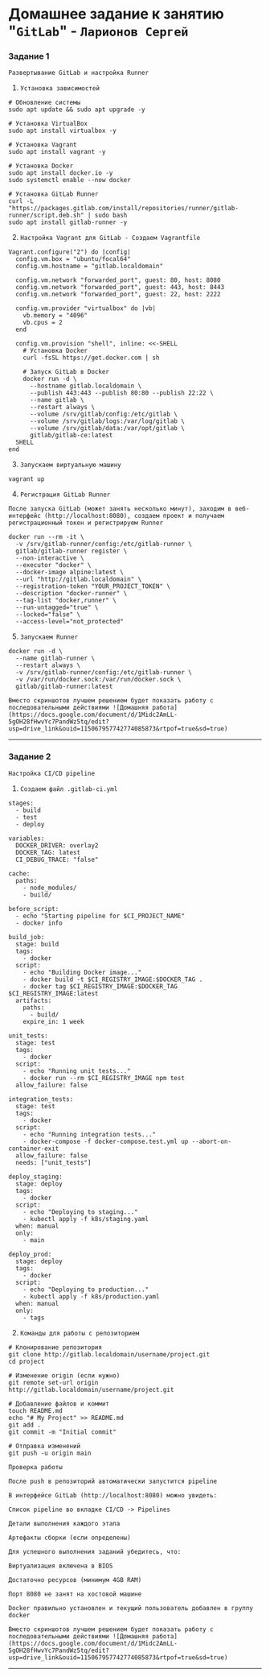 # Домашнее задание к занятию "`GitLab`" - `Ларионов Сергей`

### Задание 1

`Развертывание GitLab и настройка Runner`

1. `Установка зависимостей`

```
# Обновление системы
sudo apt update && sudo apt upgrade -y

# Установка VirtualBox
sudo apt install virtualbox -y

# Установка Vagrant
sudo apt install vagrant -y

# Установка Docker
sudo apt install docker.io -y
sudo systemctl enable --now docker

# Установка GitLab Runner
curl -L "https://packages.gitlab.com/install/repositories/runner/gitlab-runner/script.deb.sh" | sudo bash
sudo apt install gitlab-runner -y
```

2. `Настройка Vagrant для GitLab - Создаем Vagrantfile`

```
Vagrant.configure("2") do |config|
  config.vm.box = "ubuntu/focal64"
  config.vm.hostname = "gitlab.localdomain"
  
  config.vm.network "forwarded_port", guest: 80, host: 8080
  config.vm.network "forwarded_port", guest: 443, host: 8443
  config.vm.network "forwarded_port", guest: 22, host: 2222
  
  config.vm.provider "virtualbox" do |vb|
    vb.memory = "4096"
    vb.cpus = 2
  end
  
  config.vm.provision "shell", inline: <<-SHELL
    # Установка Docker
    curl -fsSL https://get.docker.com | sh
    
    # Запуск GitLab в Docker
    docker run -d \
      --hostname gitlab.localdomain \
      --publish 443:443 --publish 80:80 --publish 22:22 \
      --name gitlab \
      --restart always \
      --volume /srv/gitlab/config:/etc/gitlab \
      --volume /srv/gitlab/logs:/var/log/gitlab \
      --volume /srv/gitlab/data:/var/opt/gitlab \
      gitlab/gitlab-ce:latest
  SHELL
end
```

3. `Запускаем виртуальную машину`

```
vagrant up
```

4. `Регистрация GitLab Runner`

`После запуска GitLab (может занять несколько минут), заходим в веб-интерфейс (http://localhost:8080), создаем проект и получаем регистрационный токен и регистрируем Runner`

```
docker run --rm -it \
  -v /srv/gitlab-runner/config:/etc/gitlab-runner \
  gitlab/gitlab-runner register \
  --non-interactive \
  --executor "docker" \
  --docker-image alpine:latest \
  --url "http://gitlab.localdomain" \
  --registration-token "YOUR_PROJECT_TOKEN" \
  --description "docker-runner" \
  --tag-list "docker,runner" \
  --run-untagged="true" \
  --locked="false" \
  --access-level="not_protected"
```

5. `Запускаем Runner`

```
docker run -d \
  --name gitlab-runner \
  --restart always \
  -v /srv/gitlab-runner/config:/etc/gitlab-runner \
  -v /var/run/docker.sock:/var/run/docker.sock \
  gitlab/gitlab-runner:latest
```

`Вместо скриншотов лучшем решением будет показать работу с последовательными действиями
![Домашняя работа](https://docs.google.com/document/d/1Midc2AmLL-5gOH28fHwvYc7PandWz5tq/edit?usp=drive_link&ouid=115067957742774085873&rtpof=true&sd=true)`


---

### Задание 2

`Настройка CI/CD pipeline`

1. `Создаем файл .gitlab-ci.yml`

```
stages:
  - build
  - test
  - deploy

variables:
  DOCKER_DRIVER: overlay2
  DOCKER_TAG: latest
  CI_DEBUG_TRACE: "false"

cache:
  paths:
    - node_modules/
    - build/

before_script:
  - echo "Starting pipeline for $CI_PROJECT_NAME"
  - docker info

build_job:
  stage: build
  tags:
    - docker
  script:
    - echo "Building Docker image..."
    - docker build -t $CI_REGISTRY_IMAGE:$DOCKER_TAG .
    - docker tag $CI_REGISTRY_IMAGE:$DOCKER_TAG $CI_REGISTRY_IMAGE:latest
  artifacts:
    paths:
      - build/
    expire_in: 1 week

unit_tests:
  stage: test
  tags:
    - docker
  script:
    - echo "Running unit tests..."
    - docker run --rm $CI_REGISTRY_IMAGE npm test
  allow_failure: false

integration_tests:
  stage: test
  tags:
    - docker
  script:
    - echo "Running integration tests..."
    - docker-compose -f docker-compose.test.yml up --abort-on-container-exit
  allow_failure: false
  needs: ["unit_tests"]

deploy_staging:
  stage: deploy
  tags:
    - docker
  script:
    - echo "Deploying to staging..."
    - kubectl apply -f k8s/staging.yaml
  when: manual
  only:
    - main

deploy_prod:
  stage: deploy
  tags:
    - docker
  script:
    - echo "Deploying to production..."
    - kubectl apply -f k8s/production.yaml
  when: manual
  only:
    - tags
```

2. `Команды для работы с репозиторием`

```
# Клонирование репозитория
git clone http://gitlab.localdomain/username/project.git
cd project

# Изменение origin (если нужно)
git remote set-url origin http://gitlab.localdomain/username/project.git

# Добавление файлов и коммит
touch README.md
echo "# My Project" >> README.md
git add .
git commit -m "Initial commit"

# Отправка изменений
git push -u origin main
```
 
`Проверка работы`

```
После push в репозиторий автоматически запустится pipeline

В интерфейсе GitLab (http://localhost:8080) можно увидеть:

Список pipeline во вкладке CI/CD -> Pipelines

Детали выполнения каждого этапа

Артефакты сборки (если определены)

Для успешного выполнения заданий убедитесь, что:

Виртуализация включена в BIOS

Достаточно ресурсов (минимум 4GB RAM)

Порт 8080 не занят на хостовой машине

Docker правильно установлен и текущий пользователь добавлен в группу docker
```

`Вместо скриншотов лучшем решением будет показать работу с последовательными действиями
![Домашняя работа](https://docs.google.com/document/d/1Midc2AmLL-5gOH28fHwvYc7PandWz5tq/edit?usp=drive_link&ouid=115067957742774085873&rtpof=true&sd=true)`


---

